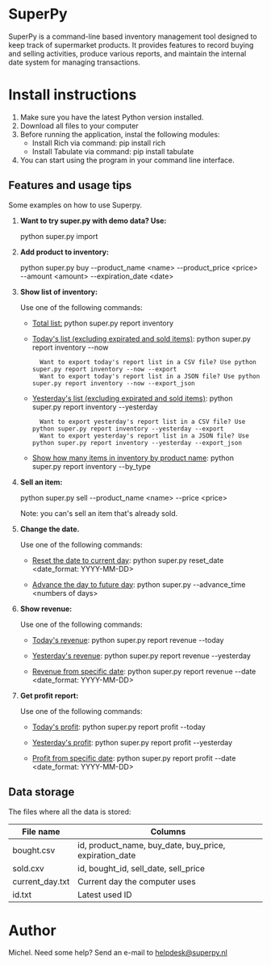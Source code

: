 # SuperPy
SuperPy is a command-line based inventory management tool designed to keep track of supermarket products. It provides features to record buying and selling activities, produce various reports, and maintain the internal date system for managing transactions.

# Install instructions

1. Make sure you have the latest Python version installed.
2. Download all files to your computer
3. Before running the application, instal the following modules:
    * Install Rich via command: pip install rich
    * Install Tabulate via command: pip install tabulate
4. You can start using the program in your command line interface.

## Features and usage tips
Some examples on how to use Superpy.
1. **Want to try super.py with demo data? Use:**

    python super.py import

2. **Add product to inventory:**

    python super.py buy --product_name \<name> --product_price \<price> --amount \<amount> --expiration_date \<date>

3. **Show list of inventory:**

    Use one of the following commands:

    * <u>Total list:</u> python super.py report inventory
    
    * <u>Today's list (excluding expirated and sold items)</u>: python super.py report inventory --now
    
            Want to export today's report list in a CSV file? Use python super.py report inventory --now --export
            Want to export today's report list in a JSON file? Use python super.py report inventory --now --export_json 

    * <u>Yesterday's list (excluding expirated and sold items)</u>: python super.py report inventory --yesterday
            
            Want to export yesterday's report list in a CSV file? Use python super.py report inventory --yesterday --export
            Want to export yesterday's report list in a JSON file? Use python super.py report inventory --yesterday --export_json

    * <u>Show how many items in inventory by product name</u>: python super.py report inventory --by_type

4. **Sell an item:**

    python super.py sell --product_name \<name> --price \<price>

    Note: you can's sell an item that's already sold.

5. **Change the date.**
    
    Use one of the following commands:

    * <u>Reset the date to current day</u>: python super.py reset_date \<date_format: YYYY-MM-DD>
    
    * <u>Advance the day to future day</u>: python super.py --advance_time \<numbers of days>

6. **Show revenue:**
    
    Use one of the following commands:

    * <u>Today's revenue</u>: python super.py report revenue --today

    * <u>Yesterday's revenue</u>: python super.py report revenue --yesterday

    * <u>Revenue from specific date</u>: python super.py report revenue --date \<date_format: YYYY-MM-DD>

7. **Get profit report:**
    
    Use one of the following commands:

    * <u>Today's profit</u>: python super.py report profit --today

    * <u>Yesterday's profit</u>: python super.py report profit --yesterday

    * <u>Profit from specific date</u>: python super.py report profit --date \<date_format: YYYY-MM-DD>

## Data storage
The files where all the data is stored:

| File name | Columns |
| ----------- | ----------- |
| bought.csv | id, product_name, buy_date, buy_price, expiration_date |
| sold.cxv | id, bought_id, sell_date, sell_price |
| current_day.txt | Current day the computer uses |
| id.txt | Latest used ID |

# Author
Michel. Need some help? Send an e-mail to helpdesk@superpy.nl
